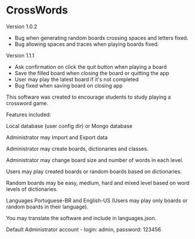 # CrossWords

Version 1.0.2
- Bug when generating random boards crossing spaces and letters fixed.
- Bug allowing spaces and traces when playing boards fixed.

Version 1.1.1
- Ask confirmation on click the quit button when playing a board
- Save the filled board when closing the board or quitting the app
- User may play the latest board if it's not completed
- Bug fixed when saving board on closing app

This software was created to encourage students to study playing a crossword game.

Features included:

Local database (user config dir) or Mongo database

Administrator may Import and Export data

Administrator may create boards, dictionaries and classes.

Administrator may change board size and number of words in each level.

Users may play created boards or random boards based on dictionaries.

Random boards may be easy, medium, hard and mixed level based on word levels of dictionaries.

Languages Portuguese-BR and English-US (Users may play only boards or random boards in their language).

You may translate the software and include in languages.json.

Default Administrator account -
login: admin,
password: 123456
